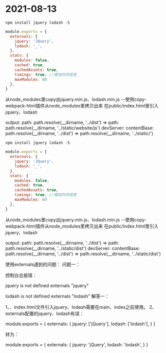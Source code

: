 # 2021-08-13
```shell
npm install jquery lodash -S
```

```js
module.exports = {
  externals: {
    jquery: 'JQuery',
    lodash: '_',
  },
  stats: {
    modules: false,
    cached: true, 
    cachedAssets: true,
    timings: true, //增加时间信息
    maxModules: 60
  },
}
```

从node_modules里copy出jquery.min.js、lodash.min.js --使用copy-webpack-html插件从node_modules里拷贝出来
在public/index.html里引入jquery、lodash

output:
path: path.resolve(__dirname, '../dist') => path: path.resolve(__dirname, '../static/website/js')
devServer:
contentBase: path.resolve(__dirname, '../dist') => path.resolve(__dirname, '../static/')

```shell
npm install jquery lodash -S
```

```js
module.exports = {
  externals: {
    jquery: 'JQuery',
    lodash: '_',
  },
  stats: {
    modules: false,
    cached: true, 
    cachedAssets: true,
    timings: true, //增加时间信息
    maxModules: 60
  },
}
```

从node_modules里copy出jquery.min.js、lodash.min.js --使用copy-webpack-html插件从node_modules里拷贝出来
在public/index.html里引入jquery、lodash

output:
path: path.resolve(__dirname, '../dist') => path: path.resolve(__dirname, '../static/dist')
devServer:
contentBase: path.resolve(__dirname, '../dist') => path.resolve(__dirname, '../static/dist')

使用externals遇到的问题：
问题一：

控制台总报错：

jquery is not defined
externals "jquery"

lodash is not defined
externals "lodash"
解答一：

1、、index.html文件引入jquery、lodash需要在main、index之前使用。
2、externals配置的jquery、lodash有误：

module.exports = {
  externals: {
    jquery: ['jQuery'],
    lodash: ['lodash'],
  }
}

转为：

module.exports = {
  externals: {
    jquery: 'jQuery',
    lodash: 'lodash',
  }
}
